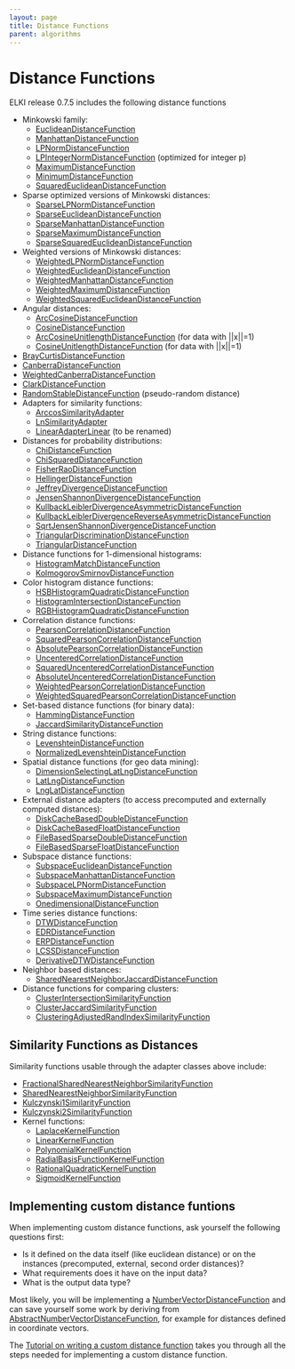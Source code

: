 ```yaml
---
layout: page
title: Distance Functions
parent: algorithms
---
```



Distance Functions
==================

ELKI release 0.7.5 includes the following distance functions

- Minkowski family:
  - [EuclideanDistanceFunction](/releases/0.7.5/javadoc/de/lmu/ifi/dbs/elki/distance/distancefunction/minkowski/EuclideanDistanceFunction.html)
  - [ManhattanDistanceFunction](/releases/0.7.5/javadoc/de/lmu/ifi/dbs/elki/distance/distancefunction/minkowski/ManhattanDistanceFunction.html)
  - [LPNormDistanceFunction](/releases/0.7.5/javadoc/de/lmu/ifi/dbs/elki/distance/distancefunction/minkowski/LPNormDistanceFunction.html)
  - [LPIntegerNormDistanceFunction](/releases/0.7.5/javadoc/de/lmu/ifi/dbs/elki/distance/distancefunction/minkowski/LPIntegerNormDistanceFunction.html) (optimized for integer p)
  - [MaximumDistanceFunction](/releases/0.7.5/javadoc/de/lmu/ifi/dbs/elki/distance/distancefunction/minkowski/MaximumDistanceFunction.html)
  - [MinimumDistanceFunction](/releases/0.7.5/javadoc/de/lmu/ifi/dbs/elki/distance/distancefunction/minkowski/MinimumDistanceFunction.html)
  - [SquaredEuclideanDistanceFunction](/releases/0.7.5/javadoc/de/lmu/ifi/dbs/elki/distance/distancefunction/minkowski/SquaredEuclideanDistanceFunction.html)
- Sparse optimized versions of Minkowski distances:
  - [SparseLPNormDistanceFunction](/releases/0.7.5/javadoc/de/lmu/ifi/dbs/elki/distance/distancefunction/minkowski/SparseLPNormDistanceFunction.html)
  - [SparseEuclideanDistanceFunction](/releases/0.7.5/javadoc/de/lmu/ifi/dbs/elki/distance/distancefunction/minkowski/SparseEuclideanDistanceFunction.html)
  - [SparseManhattanDistanceFunction](/releases/0.7.5/javadoc/de/lmu/ifi/dbs/elki/distance/distancefunction/minkowski/SparseManhattanDistanceFunction.html)
  - [SparseMaximumDistanceFunction](/releases/0.7.5/javadoc/de/lmu/ifi/dbs/elki/distance/distancefunction/minkowski/SparseMaximumDistanceFunction.html)
  - [SparseSquaredEuclideanDistanceFunction](/releases/0.7.5/javadoc/de/lmu/ifi/dbs/elki/distance/distancefunction/minkowski/SparseSquaredEuclideanDistanceFunction.html)
- Weighted versions of Minkowski distances:
  - [WeightedLPNormDistanceFunction](/releases/0.7.5/javadoc/de/lmu/ifi/dbs/elki/distance/distancefunction/minkowski/WeightedLPNormDistanceFunction.html)
  - [WeightedEuclideanDistanceFunction](/releases/0.7.5/javadoc/de/lmu/ifi/dbs/elki/distance/distancefunction/minkowski/WeightedEuclideanDistanceFunction.html)
  - [WeightedManhattanDistanceFunction](/releases/0.7.5/javadoc/de/lmu/ifi/dbs/elki/distance/distancefunction/minkowski/WeightedManhattanDistanceFunction.html)
  - [WeightedMaximumDistanceFunction](/releases/0.7.5/javadoc/de/lmu/ifi/dbs/elki/distance/distancefunction/minkowski/WeightedMaximumDistanceFunction.html)
  - [WeightedSquaredEuclideanDistanceFunction](/releases/0.7.5/javadoc/de/lmu/ifi/dbs/elki/distance/distancefunction/minkowski/WeightedSquaredEuclideanDistanceFunction.html)
- Angular distances:
  - [ArcCosineDistanceFunction](/releases/0.7.5/javadoc/de/lmu/ifi/dbs/elki/distance/distancefunction/ArcCosineDistanceFunction.html)
  - [CosineDistanceFunction](/releases/0.7.5/javadoc/de/lmu/ifi/dbs/elki/distance/distancefunction/CosineDistanceFunction.html)
  - [ArcCosineUnitlengthDistanceFunction](/releases/0.7.5/javadoc/de/lmu/ifi/dbs/elki/distance/distancefunction/ArcCosineDistanceFunction.html) (for data with ||x||=1)
  - [CosineUnitlengthDistanceFunction](/releases/0.7.5/javadoc/de/lmu/ifi/dbs/elki/distance/distancefunction/CosineDistanceFunction.html) (for data with ||x||=1)
- [BrayCurtisDistanceFunction](/releases/0.7.5/javadoc/de/lmu/ifi/dbs/elki/distance/distancefunction/BrayCurtisDistanceFunction.html)
- [CanberraDistanceFunction](/releases/0.7.5/javadoc/de/lmu/ifi/dbs/elki/distance/distancefunction/CanberraDistanceFunction.html)
- [WeightedCanberraDistanceFunction](/releases/0.7.5/javadoc/de/lmu/ifi/dbs/elki/distance/distancefunction/WeightedCanberraDistanceFunction.html)
- [ClarkDistanceFunction](/releases/0.7.5/javadoc/de/lmu/ifi/dbs/elki/distance/distancefunction/ClarkDistanceFunction.html)
- [RandomStableDistanceFunction](/releases/0.7.5/javadoc/de/lmu/ifi/dbs/elki/distance/distancefunction/RandomStableDistanceFunction.html) (pseudo-random distance)
- Adapters for similarity functions:
  - [ArccosSimilarityAdapter](/releases/0.7.5/javadoc/de/lmu/ifi/dbs/elki/distance/distancefunction/adapter/ArccosSimilarityAdapter.html)
  - [LnSimilarityAdapter](/releases/0.7.5/javadoc/de/lmu/ifi/dbs/elki/distance/distancefunction/adapter/LnSimilarityAdapter.html)
  - [LinearAdapterLinear](/releases/0.7.5/javadoc/de/lmu/ifi/dbs/elki/distance/distancefunction/adapter/LinearAdapterLinear.html) (to be renamed)
- Distances for probability distributions:
  - [ChiDistanceFunction](/releases/0.7.5/javadoc/de/lmu/ifi/dbs/elki/distance/distancefunction/probabilistic/ChiDistanceFunction.html)
  - [ChiSquaredDistanceFunction](/releases/0.7.5/javadoc/de/lmu/ifi/dbs/elki/distance/distancefunction/probabilistic/ChiSquaredDistanceFunction.html)
  - [FisherRaoDistanceFunction](/releases/0.7.5/javadoc/de/lmu/ifi/dbs/elki/distance/distancefunction/probabilistic/FisherRaoDistanceFunction.html)
  - [HellingerDistanceFunction](/releases/0.7.5/javadoc/de/lmu/ifi/dbs/elki/distance/distancefunction/probabilistic/HellingerDistanceFunction.html)
  - [JeffreyDivergenceDistanceFunction](/releases/0.7.5/javadoc/de/lmu/ifi/dbs/elki/distance/distancefunction/probabilistic/JeffreyDivergenceDistanceFunction.html)
  - [JensenShannonDivergenceDistanceFunction](/releases/0.7.5/javadoc/de/lmu/ifi/dbs/elki/distance/distancefunction/probabilistic/JensenShannonDivergenceDistanceFunction.html)
  - [KullbackLeiblerDivergenceAsymmetricDistanceFunction](/releases/0.7.5/javadoc/de/lmu/ifi/dbs/elki/distance/distancefunction/probabilistic/KullbackLeiblerDivergenceAsymmetricDistanceFunction.html)
  - [KullbackLeiblerDivergenceReverseAsymmetricDistanceFunction](/releases/0.7.5/javadoc/de/lmu/ifi/dbs/elki/distance/distancefunction/probabilistic/KullbackLeiblerDivergenceReverseAsymmetricDistanceFunction.html)
  - [SqrtJensenShannonDivergenceDistanceFunction](/releases/0.7.5/javadoc/de/lmu/ifi/dbs/elki/distance/distancefunction/probabilistic/SqrtJensenShannonDivergenceDistanceFunction.html)
  - [TriangularDiscriminationDistanceFunction](/releases/0.7.5/javadoc/de/lmu/ifi/dbs/elki/distance/distancefunction/probabilistic/TriangularDiscriminationDistanceFunction.html)
  - [TriangularDistanceFunction](/releases/0.7.5/javadoc/de/lmu/ifi/dbs/elki/distance/distancefunction/probabilistic/TriangularDistanceFunction.html)
- Distance functions for 1-dimensional histograms:
  - [HistogramMatchDistanceFunction](/releases/0.7.5/javadoc/de/lmu/ifi/dbs/elki/distance/distancefunction/histogram/HistogramMatchDistanceFunction.html)
  - [KolmogorovSmirnovDistanceFunction](/releases/0.7.5/javadoc/de/lmu/ifi/dbs/elki/distance/distancefunction/histogram/KolmogorovSmirnovDistanceFunction.html)
- Color histogram distance functions:
  - [HSBHistogramQuadraticDistanceFunction](/releases/0.7.5/javadoc/de/lmu/ifi/dbs/elki/distance/distancefunction/colorhistogram/HSBHistogramQuadraticDistanceFunction.html)
  - [HistogramIntersectionDistanceFunction](/releases/0.7.5/javadoc/de/lmu/ifi/dbs/elki/distance/distancefunction/colorhistogram/HistogramIntersectionDistanceFunction.html)
  - [RGBHistogramQuadraticDistanceFunction](/releases/0.7.5/javadoc/de/lmu/ifi/dbs/elki/distance/distancefunction/colorhistogram/RGBHistogramQuadraticDistanceFunction.html)
- Correlation distance functions:
  - [PearsonCorrelationDistanceFunction](/releases/0.7.5/javadoc/de/lmu/ifi/dbs/elki/distance/distancefunction/correlation/PearsonCorrelationDistanceFunction.html)
  - [SquaredPearsonCorrelationDistanceFunction](/releases/0.7.5/javadoc/de/lmu/ifi/dbs/elki/distance/distancefunction/correlation/SquaredPearsonCorrelationDistanceFunction.html)
  - [AbsolutePearsonCorrelationDistanceFunction](/releases/0.7.5/javadoc/de/lmu/ifi/dbs/elki/distance/distancefunction/correlation/AbsolutePearsonCorrelationDistanceFunction.html)
  - [UncenteredCorrelationDistanceFunction](/releases/0.7.5/javadoc/de/lmu/ifi/dbs/elki/distance/distancefunction/correlation/UncenteredCorrelationDistanceFunction.html)
  - [SquaredUncenteredCorrelationDistanceFunction](/releases/0.7.5/javadoc/de/lmu/ifi/dbs/elki/distance/distancefunction/correlation/SquaredUncenteredCorrelationDistanceFunction.html)
  - [AbsoluteUncenteredCorrelationDistanceFunction](/releases/0.7.5/javadoc/de/lmu/ifi/dbs/elki/distance/distancefunction/correlation/AbsoluteUncenteredCorrelationDistanceFunction.html)
  - [WeightedPearsonCorrelationDistanceFunction](/releases/0.7.5/javadoc/de/lmu/ifi/dbs/elki/distance/distancefunction/correlation/WeightedPearsonCorrelationDistanceFunction.html)
  - [WeightedSquaredPearsonCorrelationDistanceFunction](/releases/0.7.5/javadoc/de/lmu/ifi/dbs/elki/distance/distancefunction/correlation/WeightedSquaredPearsonCorrelationDistanceFunction.html)
- Set-based distance functions (for binary data):
  - [HammingDistanceFunction](/releases/0.7.5/javadoc/de/lmu/ifi/dbs/elki/distance/distancefunction/set/HammingDistanceFunction.html)
  - [JaccardSimilarityDistanceFunction](/releases/0.7.5/javadoc/de/lmu/ifi/dbs/elki/distance/distancefunction/set/JaccardSimilarityDistanceFunction.html)
- String distance functions:
  - [LevenshteinDistanceFunction](/releases/0.7.5/javadoc/de/lmu/ifi/dbs/elki/distance/distancefunction/strings/LevenshteinDistanceFunction.html)
  - [NormalizedLevenshteinDistanceFunction](/releases/0.7.5/javadoc/de/lmu/ifi/dbs/elki/distance/distancefunction/strings/NormalizedLevenshteinDistanceFunction.html)
- Spatial distance functions (for geo data mining):
  - [DimensionSelectingLatLngDistanceFunction](/releases/0.7.5/javadoc/de/lmu/ifi/dbs/elki/distance/distancefunction/geo/DimensionSelectingLatLngDistanceFunction.html)
  - [LatLngDistanceFunction](/releases/0.7.5/javadoc/de/lmu/ifi/dbs/elki/distance/distancefunction/geo/LatLngDistanceFunction.html)
  - [LngLatDistanceFunction](/releases/0.7.5/javadoc/de/lmu/ifi/dbs/elki/distance/distancefunction/geo/LngLatDistanceFunction.html)
- External distance adapters (to access precomputed and externally computed distances):
  - [DiskCacheBasedDoubleDistanceFunction](/releases/0.7.5/javadoc/de/lmu/ifi/dbs/elki/distance/distancefunction/external/DiskCacheBasedDoubleDistanceFunction.html)
  - [DiskCacheBasedFloatDistanceFunction](/releases/0.7.5/javadoc/de/lmu/ifi/dbs/elki/distance/distancefunction/external/DiskCacheBasedFloatDistanceFunction.html)
  - [FileBasedSparseDoubleDistanceFunction](/releases/0.7.5/javadoc/de/lmu/ifi/dbs/elki/distance/distancefunction/external/FileBasedSparseDoubleDistanceFunction.html)
  - [FileBasedSparseFloatDistanceFunction](/releases/0.7.5/javadoc/de/lmu/ifi/dbs/elki/distance/distancefunction/external/FileBasedSparseFloatDistanceFunction.html)
- Subspace distance functions:
  - [SubspaceEuclideanDistanceFunction](/releases/0.7.5/javadoc/de/lmu/ifi/dbs/elki/distance/distancefunction/subspace/SubspaceEuclideanDistanceFunction.html)
  - [SubspaceManhattanDistanceFunction](/releases/0.7.5/javadoc/de/lmu/ifi/dbs/elki/distance/distancefunction/subspace/SubspaceManhattanDistanceFunction.html)
  - [SubspaceLPNormDistanceFunction](/releases/0.7.5/javadoc/de/lmu/ifi/dbs/elki/distance/distancefunction/subspace/SubspaceLPNormDistanceFunction.html)
  - [SubspaceMaximumDistanceFunction](/releases/0.7.5/javadoc/de/lmu/ifi/dbs/elki/distance/distancefunction/subspace/SubspaceMaximumDistanceFunction.html)
  - [OnedimensionalDistanceFunction](/releases/0.7.5/javadoc/de/lmu/ifi/dbs/elki/distance/distancefunction/subspace/OnedimensionalDistanceFunction.html)
- Time series distance functions:
  - [DTWDistanceFunction](/releases/0.7.5/javadoc/de/lmu/ifi/dbs/elki/distance/distancefunction/timeseries/DTWDistanceFunction.html)
  - [EDRDistanceFunction](/releases/0.7.5/javadoc/de/lmu/ifi/dbs/elki/distance/distancefunction/timeseries/EDRDistanceFunction.html)
  - [ERPDistanceFunction](/releases/0.7.5/javadoc/de/lmu/ifi/dbs/elki/distance/distancefunction/timeseries/ERPDistanceFunction.html)
  - [LCSSDistanceFunction](/releases/0.7.5/javadoc/de/lmu/ifi/dbs/elki/distance/distancefunction/timeseries/LCSSDistanceFunction.html)
  - [DerivativeDTWDistanceFunction](/releases/0.7.5/javadoc/de/lmu/ifi/dbs/elki/distance/distancefunction/timeseries/DerivativeDTWDistanceFunction.html)
- Neighbor based distances:
  - [SharedNearestNeighborJaccardDistanceFunction](/releases/0.7.5/javadoc/de/lmu/ifi/dbs/elki/distance/distancefunction/SharedNearestNeighborJaccardDistanceFunction.html)
- Distance functions for comparing clusters:
  - [ClusterIntersectionSimilarityFunction](/releases/0.7.5/javadoc/de/lmu/ifi/dbs/elki/distance/similarityfunction/cluster/ClusterIntersectionSimilarityFunction.html)
  - [ClusterJaccardSimilarityFunction](/releases/0.7.5/javadoc/de/lmu/ifi/dbs/elki/distance/similarityfunction/cluster/ClusterJaccardSimilarityFunction.html)
  - [ClusteringAdjustedRandIndexSimilarityFunction](/releases/0.7.5/javadoc/de/lmu/ifi/dbs/elki/distance/similarityfunction/cluster/ClusteringAdjustedRandIndexSimilarityFunction.html)

Similarity Functions as Distances
---------------------------------

Similarity functions usable through the adapter classes above include:

- [FractionalSharedNearestNeighborSimilarityFunction](/releases/0.7.5/javadoc/de/lmu/ifi/dbs/elki/distance/similarityfunction/FractionalSharedNearestNeighborSimilarityFunction.html)
- [SharedNearestNeighborSimilarityFunction](/releases/0.7.5/javadoc/de/lmu/ifi/dbs/elki/distance/similarityfunction/SharedNearestNeighborSimilarityFunction.html)
- [Kulczynski1SimilarityFunction](/releases/0.7.5/javadoc/de/lmu/ifi/dbs/elki/distance/similarityfunction/Kulczynski1SimilarityFunction.html)
- [Kulczynski2SimilarityFunction](/releases/0.7.5/javadoc/de/lmu/ifi/dbs/elki/distance/similarityfunction/Kulczynski2SimilarityFunction.html)
- Kernel functions:
  - [LaplaceKernelFunction](/releases/0.7.5/javadoc/de/lmu/ifi/dbs/elki/distance/similarityfunction/kernel/LaplaceKernelFunction.html)
  - [LinearKernelFunction](/releases/0.7.5/javadoc/de/lmu/ifi/dbs/elki/distance/similarityfunction/kernel/LinearKernelFunction.html)
  - [PolynomialKernelFunction](/releases/0.7.5/javadoc/de/lmu/ifi/dbs/elki/distance/similarityfunction/kernel/PolynomialKernelFunction.html)
  - [RadialBasisFunctionKernelFunction](/releases/0.7.5/javadoc/de/lmu/ifi/dbs/elki/distance/similarityfunction/kernel/RadialBasisFunctionKernelFunction.html)
  - [RationalQuadraticKernelFunction](/releases/0.7.5/javadoc/de/lmu/ifi/dbs/elki/distance/similarityfunction/kernel/RationalQuadraticKernelFunction.html)
  - [SigmoidKernelFunction](/releases/0.7.5/javadoc/de/lmu/ifi/dbs/elki/distance/similarityfunction/kernel/SigmoidKernelFunction.html)

Implementing custom distance funtions
-------------------------------------

When implementing custom distance functions, ask yourself the following questions first:

- Is it defined on the data itself (like euclidean distance) or on the instances (precomputed, external, second order distances)?
- What requirements does it have on the input data?
- What is the output data type?

Most likely, you will be implementing a
[NumberVectorDistanceFunction](/releases/0.7.5/javadoc/de/lmu/ifi/dbs/elki/distance/distancefunction/NumberVectorDistanceFunction.html)
and can save yourself some work by deriving from
[AbstractNumberVectorDistanceFunction](/releases/0.7.5/javadoc/de/lmu/ifi/dbs/elki/distance/distancefunction/AbstractNumberVectorDistanceFunction.html),
for example for distances defined in coordinate vectors.

The [Tutorial on writing a custom distance function](/tutorial/distance_functions) takes you through all the steps needed for implementing a custom distance function.
